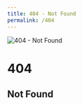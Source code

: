 ```yaml
---
title: 404 - Not Found
permalink: /404
---
```

<div>
    <img src="http://i.imgur.com/Ewp6a5U.jpg" alt="404 - Not Found" />
    <h1>404</h1>
    <h2>Not Found</h2>
</div>
